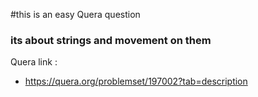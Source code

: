 #this is an easy Quera question
### its about strings and movement on them

Quera link :
- https://quera.org/problemset/197002?tab=description
